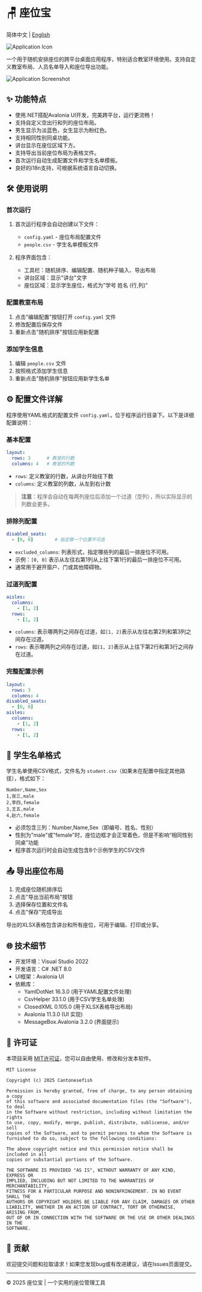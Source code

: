 # 🪑 座位宝

简体中文 | [English](README.md)

![Application Icon](Project.png)

一个用于随机安排座位的跨平台桌面应用程序，特别适合教室环境使用。支持自定义教室布局、人员名单导入和座位导出功能。

![Application Screenshot](screenshot.png)

## ✨ 功能特点

- 使用.NET搭配Avalonia UI开发，完美跨平台，运行更流畅！
- 支持自定义空出行和列的座位布局。
- 男生显示为淡蓝色，女生显示为粉红色。
- 支持相同性别同桌功能。
- 讲台显示在座位区域下方。
- 支持导出当前座位布局为表格文件。
- 首次运行自动生成配置文件和学生名单模板。
- 良好的i18n支持，可根据系统语言自动切换。

## 🛠 使用说明

### 首次运行

1. 首次运行程序会自动创建以下文件：
   - `config.yaml` - 座位布局配置文件
   - `people.csv` - 学生名单模板文件

2. 程序界面包含：
   - 工具栏：随机排序、编辑配置、随机种子输入、导出布局
   - 讲台区域：显示"讲台"文字
   - 座位区域：显示学生座位，格式为"学号 姓名 (行,列)"

### 配置教室布局

1. 点击"编辑配置"按钮打开 `config.yaml` 文件
2. 修改配置后保存文件
3. 重新点击"随机排序"按钮应用新配置

### 添加学生信息

1. 编辑 `people.csv` 文件
2. 按照格式添加学生信息
3. 重新点击"随机排序"按钮应用新学生名单

## ⚙️ 配置文件详解

程序使用YAML格式的配置文件 `config.yaml`，位于程序运行目录下。以下是详细配置说明：

### 基本配置

```yaml
layout:
  rows: 3      # 教室的行数
  columns: 4   # 教室的列数
```

- `rows`: 定义教室的行数，从讲台开始往下数
- `columns`: 定义教室的列数，从左到右计数

> **注意**：程序会自动在每两列座位后添加一个过道（空列），所以实际显示的列数会更多。

### 排除列配置

```yaml
disabled_seats:
  - [0, 0]        # 指定哪一个位置不可选
```

- `excluded_columns`: 列表形式，指定哪些列的最后一排座位不可用。
- 示例：`[0, 0]` 表示从左往右第1列从上往下第1行的最后一排座位不可用。
- 通常用于避开窗户、门或其他障碍物。

### 过道列配置

```yaml
aisles:
  columns:
    - [1, 2]
  rows:
    - [1, 2]
```

- `columns`: 表示哪两列之间存在过道，如`[1, 2]`表示从左往右第2列和第3列之间存在过道。
- `rows`: 表示哪两列之间存在过道，如`[1, 2]`表示从上往下第2行和第3行之间存在过道。

### 完整配置示例

```yaml
layout:
  rows: 3
  columns: 4
disabled_seats:
  - [0, 0]
aisles:
  columns:
    - [1, 2]
  rows:
    - [1, 2]
```

## 📄 学生名单格式

学生名单使用CSV格式，文件名为 `student.csv`（如果未在配置中指定其他路径），格式如下：

```csv
Number,Name,Sex
1,张三,male
2,李四,female
3,王五,male
4,赵六,female
```

- 必须包含三列：Number,Name,Sex（即编号、姓名、性别）
- 性别为"male"或"female"时，座位边框才会正常着色，但是不影响“相同性别同桌”功能
- 程序首次运行时会自动生成包含8个示例学生的CSV文件

## 📤 导出座位布局

1. 完成座位随机排序后
2. 点击"导出当前布局"按钮
3. 选择保存位置和文件名
5. 点击"保存"完成导出

导出的XLSX表格包含讲台和所有座位，可用于编辑、打印或分享。

## 🌐 技术细节

- 开发环境：Visual Studio 2022
- 开发语言：C# .NET 8.0
- UI框架：Avalonia UI
- 依赖库：
  - YamlDotNet 16.3.0 (用于YAML配置文件处理)
  - CsvHelper 33.1.0 (用于CSV学生名单处理)
  - ClosedXML 0.105.0 (用于XLSX表格导出布局)
  - Avalonia 11.3.0 (UI 实现)
  - MessageBox.Avalonia 3.2.0 (界面提示)

## 📄 许可证

本项目采用 [MIT许可证](LICENSE)，您可以自由使用、修改和分发本软件。

```
MIT License

Copyright (c) 2025 Cantonesefish

Permission is hereby granted, free of charge, to any person obtaining a copy
of this software and associated documentation files (the "Software"), to deal
in the Software without restriction, including without limitation the rights
to use, copy, modify, merge, publish, distribute, sublicense, and/or sell
copies of the Software, and to permit persons to whom the Software is
furnished to do so, subject to the following conditions:

The above copyright notice and this permission notice shall be included in all
copies or substantial portions of the Software.

THE SOFTWARE IS PROVIDED "AS IS", WITHOUT WARRANTY OF ANY KIND, EXPRESS OR
IMPLIED, INCLUDING BUT NOT LIMITED TO THE WARRANTIES OF MERCHANTABILITY,
FITNESS FOR A PARTICULAR PURPOSE AND NONINFRINGEMENT. IN NO EVENT SHALL THE
AUTHORS OR COPYRIGHT HOLDERS BE LIABLE FOR ANY CLAIM, DAMAGES OR OTHER
LIABILITY, WHETHER IN AN ACTION OF CONTRACT, TORT OR OTHERWISE, ARISING FROM,
OUT OF OR IN CONNECTION WITH THE SOFTWARE OR THE USE OR OTHER DEALINGS IN THE
SOFTWARE.
```

## 🤝 贡献

欢迎提交问题和拉取请求！如果您发现bug或有改进建议，请在Issues页面提交。

---

© 2025 座位宝 | 一个实用的座位管理工具
